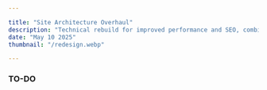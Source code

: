 ```yaml
--- 

title: "Site Architecture Overhaul"
description: "Technical rebuild for improved performance and SEO, combined with a refreshed design to enhance user experience and brand positioning."
date: "May 10 2025"
thumbnail: "/redesign.webp"

---
```


### TO-DO